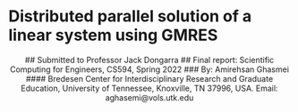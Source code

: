 # Distributed parallel solution of a linear system using GMRES
<p align="center">
## Submitted to Professor Jack Dongarra
## Final report: Scientific Computing for Engineers, CS594, Spring 2022
### By: Amirehsan Ghasmei
#### Bredesen Center for Interdisciplinary Research and Graduate Education, University of Tennessee, Knoxville, TN 37996, USA. Email: aghasemi@vols.utk.edu
</p>


